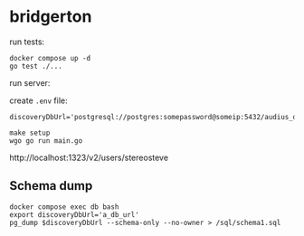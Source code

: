 # bridgerton

run tests:

```
docker compose up -d
go test ./...
```

run server:

create `.env` file:

```
discoveryDbUrl='postgresql://postgres:somepassword@someip:5432/audius_discovery'
```

```
make setup
wgo go run main.go
```

http://localhost:1323/v2/users/stereosteve

## Schema dump

```
docker compose exec db bash
export discoveryDbUrl='a_db_url'
pg_dump $discoveryDbUrl --schema-only --no-owner > /sql/schema1.sql
```
